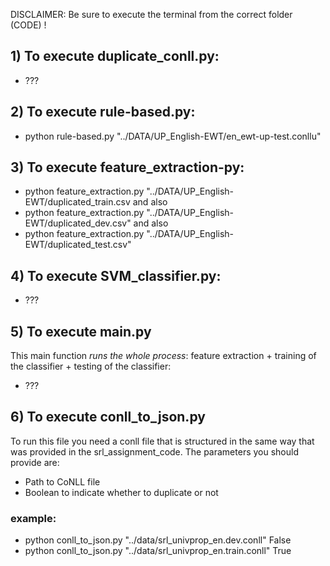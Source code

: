 DISCLAIMER: Be sure to execute the terminal from the correct folder (CODE) !

## 1) To execute duplicate_conll.py:

- ???

## 2) To execute rule-based.py:

- python rule-based.py "../DATA/UP_English-EWT/en_ewt-up-test.conllu"

## 3) To execute feature_extraction-py:

- python feature_extraction.py "../DATA/UP_English-EWT/duplicated_train.csv
and also
- python feature_extraction.py "../DATA/UP_English-EWT/duplicated_dev.csv"
and also
- python feature_extraction.py "../DATA/UP_English-EWT/duplicated_test.csv"

## 4) To execute SVM_classifier.py:

- ???

## 5) To execute main.py
This main function _runs the whole process_: feature extraction + training of the classifier + testing of the classifier:

- ???

## 6) To execute conll_to_json.py
To run this file you need a conll file that is structured in the same way that was provided in the srl_assignment_code.
The parameters you should provide are:
- Path to CoNLL file
- Boolean to indicate whether to duplicate or not

### example:
- python conll_to_json.py "../data/srl_univprop_en.dev.conll" False
- python conll_to_json.py "../data/srl_univprop_en.train.conll" True 



